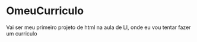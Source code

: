 # OmeuCurriculo
Vai ser meu primeiro projeto de html na aula de LI, onde eu vou tentar fazer um curriculo 
